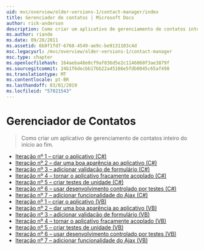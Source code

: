 ```yaml
---
uid: mvc/overview/older-versions-1/contact-manager/index
title: Gerenciador de contatos | Microsoft Docs
author: rick-anderson
description: Como criar um aplicativo de gerenciamento de contatos inteiro do início ao fim.
ms.author: riande
ms.date: 09/28/2011
ms.assetid: 6b0f1fd7-6768-4549-ae9c-be9131103c4d
msc.legacyurl: /mvc/overview/older-versions-1/contact-manager
msc.type: chapter
ms.openlocfilehash: 164aeba48e0cf9af036d5e2c1146060f3ae3879f
ms.sourcegitcommit: 24b1f6decbb17bb22a45166e5fdb0845c65af498
ms.translationtype: MT
ms.contentlocale: pt-BR
ms.lasthandoff: 03/01/2019
ms.locfileid: "57021543"
---
```

<a name="contact-manager"></a>Gerenciador de Contatos
====================
> Como criar um aplicativo de gerenciamento de contatos inteiro do início ao fim.


- [Iteração nº 1 – criar o aplicativo (C#)](iteration-1-create-the-application-cs.md)
- [Iteração nº 2 – dar uma boa aparência ao aplicativo (C#)](iteration-2-make-the-application-look-nice-cs.md)
- [Iteração nº 3 – adicionar validação de formulário (C#)](iteration-3-add-form-validation-cs.md)
- [Iteração nº 4 – tornar o aplicativo fracamente acoplado (C#)](iteration-4-make-the-application-loosely-coupled-cs.md)
- [Iteração nº 5 – criar testes de unidade (C#)](iteration-5-create-unit-tests-cs.md)
- [Iteração nº 6 – usar desenvolvimento controlado por testes (C#)](iteration-6-use-test-driven-development-cs.md)
- [Iteração nº 7 – adicionar funcionalidade do Ajax (C#)](iteration-7-add-ajax-functionality-cs.md)
- [Iteração nº 1 – criar o aplicativo (VB)](iteration-1-create-the-application-vb.md)
- [Iteração nº 2 – dar uma boa aparência ao aplicativo (VB)](iteration-2-make-the-application-look-nice-vb.md)
- [Iteração nº 3 – adicionar validação de formulário (VB)](iteration-3-add-form-validation-vb.md)
- [Iteração nº 4 – tornar o aplicativo fracamente acoplado (VB)](iteration-4-make-the-application-loosely-coupled-vb.md)
- [Iteração nº 5 – criar testes de unidade (VB)](iteration-5-create-unit-tests-vb.md)
- [Iteração nº 6 – usar desenvolvimento controlado por testes (VB)](iteration-6-use-test-driven-development-vb.md)
- [Iteração nº 7 – adicionar funcionalidade do Ajax (VB)](iteration-7-add-ajax-functionality-vb.md)
